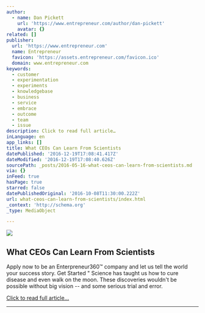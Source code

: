 ```yaml
---
author:
  - name: Dan Pickett
    url: 'https://www.entrepreneur.com/author/dan-pickett'
    avatar: {}
related: []
publisher:
  url: 'https://www.entrepreneur.com'
  name: Entrepreneur
  favicon: 'https://assets.entrepreneur.com/favicon.ico'
  domain: www.entrepreneur.com
keywords:
  - customer
  - experimentation
  - experiments
  - knowledgebase
  - business
  - service
  - embrace
  - outcome
  - team
  - issue
description: Click to read full article…
inLanguage: en
app_links: []
title: What CEOs Can Learn From Scientists
datePublished: '2016-12-19T17:08:41.417Z'
dateModified: '2016-12-19T17:08:40.626Z'
sourcePath: _posts/2016-05-16-what-ceos-can-learn-from-scientists.md
via: {}
inFeed: true
hasPage: true
starred: false
datePublishedOriginal: '2016-10-08T11:30:00.222Z'
url: what-ceos-can-learn-from-scientists/index.html
_context: 'http://schema.org'
_type: MediaObject

---
```

<article style=""><img src="https://s3-us-west-2.amazonaws.com/the-grid-img/p/2ef80d2a6411ec10deb8e196939d76e081c12bea.jpg" /><h1>What CEOs Can Learn From Scientists</h1><p>Apply now to be an Enterpreneur360™ company and let us tell the world your success story. Get Started " Science has taught us how to cure disease and even walk on the moon. These discoveries wouldn't be possible without big vision -- and some serious trial and error.</p></article>

[Click to read full article...][0]

---



[0]: http://www.entrepreneur.com/article/235104 "Click to read full article..."